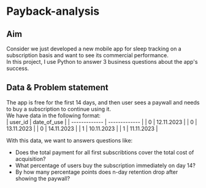 # Payback-analysis
## Aim
Consider we just developed a new mobile app for sleep tracking on a subscription basis and want to see its commercial performance. \
In this project, I use Python to answer 3 business questions about the app's success.

## Data & Problem statement
The app is free for the first 14 days, and then user sees a paywall and needs to buy a subscription to continue using it. \
We have data in the following format:        
| user_id  | date_of_use |
| ------------- | ------------- |
| 0  | 12.11.2023  |
| 0  | 13.11.2023  |
| 0  | 14.11.2023  |
| 1  | 10.11.2023  |
| 1  | 11.11.2023  |

With this data, we want to answers questions like:
- Does the total payment for all first subscribtions cover the total cost of acquisition?
- What percentage of users buy the subscription immediately on day 14?
- By how many percentage points does n-day retention drop after showing the paywall? 
